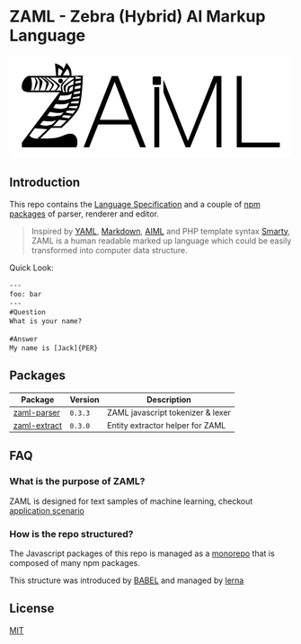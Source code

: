 # ZAML - Zebra (Hybrid) AI Markup Language

![ZAML Logo](./docs/logo.png)

## Introduction

This repo contains the [Language Specification](./docs/spec.md) and a couple of [npm packages](#packages) of parser, renderer and editor.

> Inspired by [YAML](http://yaml.org/spec/1.2/spec.html), [Markdown](https://www.markdownguide.org/cheat-sheet), [AIML](https://en.wikipedia.org/wiki/AIML) and PHP template syntax [Smarty](https://www.smarty.net/), ZAML is a human readable marked up language which could be easily transformed into computer data structure.

Quick Look:

```zaml
---
foo: bar
---
#Question
What is your name?

#Answer
My name is [Jack]{PER}
```

## Packages

| Package | Version | Description |
| -- | -- | -- |
| [zaml-parser](./packages/zaml-parser) | `0.3.3` | ZAML javascript tokenizer & lexer |
| [zaml-extract](./packages/zaml-extract) | `0.3.0` | Entity extractor helper for ZAML |

## FAQ

### What is the purpose of ZAML?

ZAML is designed for text samples of machine learning, checkout [application scenario](./docs/spec.md#1-application-scenario)

### How is the repo structured?

The Javascript packages of this repo is managed as a [monorepo](https://github.com/babel/babel/blob/master/doc/design/monorepo.md) that is composed of many npm packages.

This structure was introduced by [BABEL](https://github.com/babel/babel) and managed by [lerna](https://github.com/lerna/lerna)

## License

[MIT](./LICENSE)
